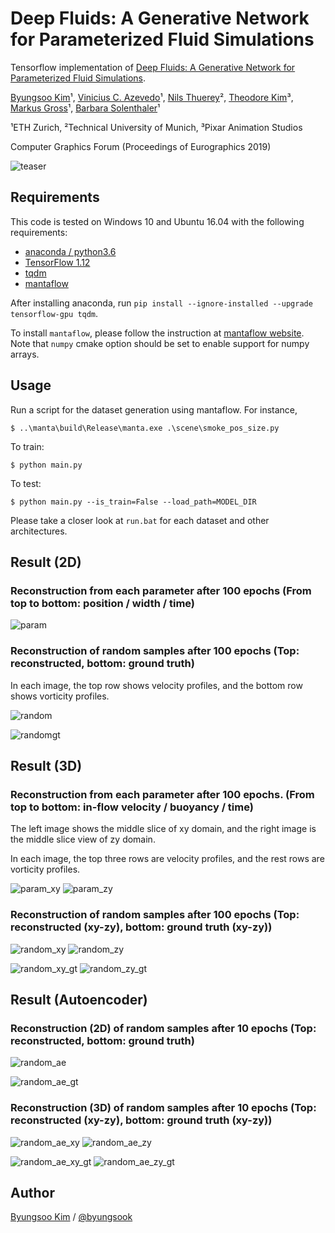 # Deep Fluids: A Generative Network for Parameterized Fluid Simulations

Tensorflow implementation of [Deep Fluids: A Generative Network for Parameterized Fluid Simulations](http://www.byungsoo.me/project/deep-fluids).

[Byungsoo Kim](http://www.byungsoo.me)¹, [Vinicius C. Azevedo](http://graphics.ethz.ch/~vviniciu/)¹, [Nils Thuerey](https://ge.in.tum.de/)², [Theodore Kim](http://www.tkim.graphics/)³, [Markus Gross](https://graphics.ethz.ch/people/grossm)¹, [Barbara Solenthaler](https://graphics.ethz.ch/~sobarbar/)¹

¹ETH Zurich, ²Technical University of Munich, ³Pixar Animation Studios

Computer Graphics Forum (Proceedings of Eurographics 2019)

![teaser](./asset/teaser.png)

## Requirements

This code is tested on Windows 10 and Ubuntu 16.04 with the following requirements:

- [anaconda / python3.6](https://www.anaconda.com/download/)
- [TensorFlow 1.12](https://www.tensorflow.org/install/)
- [tqdm](https://github.com/tqdm/tqdm)
- [mantaflow](http://mantaflow.com/)

After installing anaconda, run `pip install --ignore-installed --upgrade tensorflow-gpu tqdm`.

To install `mantaflow`, please follow the instruction at [mantaflow website](http://mantaflow.com). Note that `numpy` cmake option should be set to enable support for numpy arrays.

## Usage

Run a script for the dataset generation using mantaflow. For instance,

    $ ..\manta\build\Release\manta.exe .\scene\smoke_pos_size.py

To train:
    
    $ python main.py

To test:
    
    $ python main.py --is_train=False --load_path=MODEL_DIR

Please take a closer look at `run.bat` for each dataset and other architectures.

## Result (2D)

### Reconstruction from each parameter after 100 epochs (From top to bottom: position / width / time)

![param](./asset/param.png)

### Reconstruction of random samples after 100 epochs (Top: reconstructed, bottom: ground truth)

In each image, the top row shows velocity profiles, and the bottom row shows vorticity profiles.

![random](./asset/random.png)

![randomgt](./asset/random_gt.png)

## Result (3D)

### Reconstruction from each parameter after 100 epochs. (From top to bottom: in-flow velocity / buoyancy / time)

The left image shows the middle slice of xy domain, and the right image is the middle slice view of zy domain.

In each image, the top three rows are velocity profiles, and the rest rows are vorticity profiles.

![param_xy](./asset/param_xy.png) ![param_zy](./asset/param_zy.png)

### Reconstruction of random samples after 100 epochs (Top: reconstructed (xy-zy), bottom: ground truth (xy-zy))

![random_xy](./asset/random_xy.png) ![random_zy](./asset/random_zy.png)

![random_xy_gt](./asset/random_xy_gt.png) ![random_zy_gt](./asset/random_zy_gt.png)

## Result (Autoencoder)

### Reconstruction (2D) of random samples after 10 epochs (Top: reconstructed, bottom: ground truth)

![random_ae](./asset/random_ae.png)

![random_ae_gt](./asset/random_ae_gt.png)

### Reconstruction (3D) of random samples after 10 epochs (Top: reconstructed (xy-zy), bottom: ground truth (xy-zy))

![random_ae_xy](./asset/random_ae_xy.png) ![random_ae_zy](./asset/random_ae_zy.png)

![random_ae_xy_gt](./asset/random_ae_xy_gt.png) ![random_ae_zy_gt](./asset/random_ae_zy_gt.png)

## Author

[Byungsoo Kim](http://www.byungsoo.me) / [@byungsook](https://github.com/byungsook)